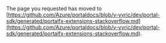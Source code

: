 <!-- TODO:  deprecate this document by removing it.  It has been replaced by portalfx-extensions-stackoverflow.md   -->

The page you requested has moved to [https://github.com/Azure/portaldocs/blob/v-yvric/dev/portal-sdk/generated/portalfx-extensions-stackoverflow.md](https://github.com/Azure/portaldocs/blob/v-yvric/dev/portal-sdk/generated/portalfx-extensions-stackoverflow.md). 

<!--Original content 
  gitdown": "include-file", "file": "../templates/portalfx-extensions-stackoverflow.md"}
-->